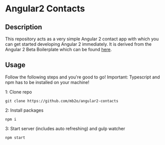 # Angular2 Contacts

## Description
This repository acts as a very simple Angular 2 contact app with which you can get started developing Angular 2 immediately.
It is derived from the Angular 2 Beta Boilerplate which can be found [here](https://github.com/mschwarzmueller/angular-2-introduction.git).
## Usage
Follow the following steps and you're good to go! Important: Typescript and npm has to be installed on your machine!

1: Clone repo
```
git clone https://github.com/mb2o/angular2-contacts
```
2: Install packages
```
npm i
```
3: Start server (includes auto refreshing) and gulp watcher
```
npm start
```
